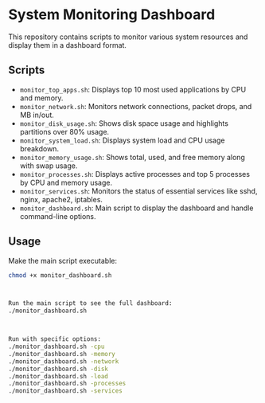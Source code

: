 # System Monitoring Dashboard

This repository contains scripts to monitor various system resources and display them in a dashboard format.

## Scripts

- `monitor_top_apps.sh`: Displays top 10 most used applications by CPU and memory.
- `monitor_network.sh`: Monitors network connections, packet drops, and MB in/out.
- `monitor_disk_usage.sh`: Shows disk space usage and highlights partitions over 80% usage.
- `monitor_system_load.sh`: Displays system load and CPU usage breakdown.
- `monitor_memory_usage.sh`: Shows total, used, and free memory along with swap usage.
- `monitor_processes.sh`: Displays active processes and top 5 processes by CPU and memory usage.
- `monitor_services.sh`: Monitors the status of essential services like sshd, nginx, apache2, iptables.
- `monitor_dashboard.sh`: Main script to display the dashboard and handle command-line options.

## Usage

Make the main script executable:
```bash
chmod +x monitor_dashboard.sh



Run the main script to see the full dashboard:
./monitor_dashboard.sh



Run with specific options:
./monitor_dashboard.sh -cpu
./monitor_dashboard.sh -memory
./monitor_dashboard.sh -network
./monitor_dashboard.sh -disk
./monitor_dashboard.sh -load
./monitor_dashboard.sh -processes
./monitor_dashboard.sh -services
